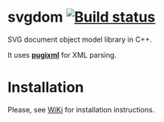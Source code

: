 # svgdom [![Build status](https://ci.appveyor.com/api/projects/status/gxft9fftqmtih6uc/branch/master?svg=true)](https://ci.appveyor.com/project/igagis/svgdom/branch/master)



SVG document object model library in C++.

It uses **[pugixml](http://pugixml.org/)** for XML parsing.

# Installation
Please, see [WiKi](wiki/MainPage.md) for installation instructions.
